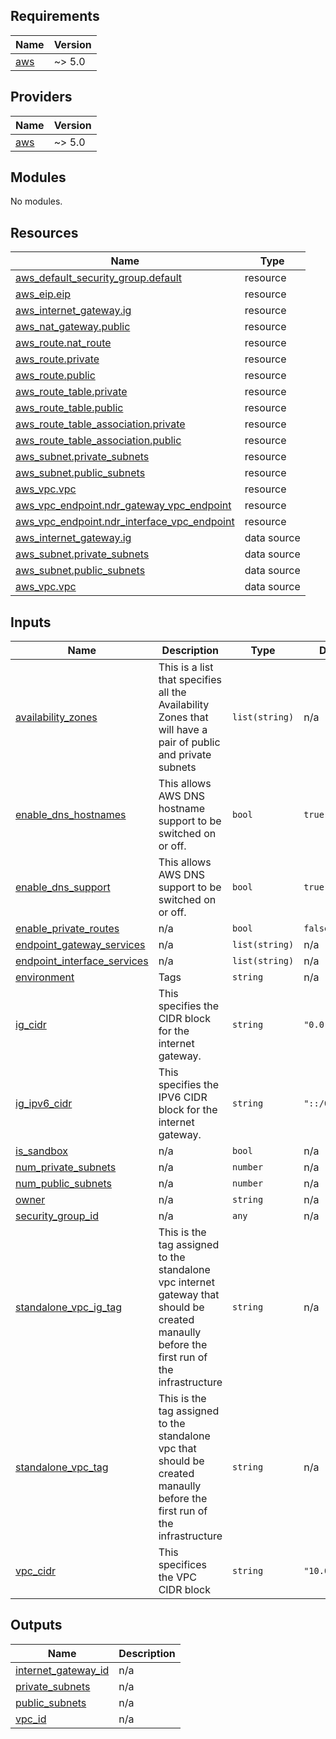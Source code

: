 ## Requirements

| Name | Version |
|------|---------|
| <a name="requirement_aws"></a> [aws](#requirement\_aws) | ~> 5.0 |

## Providers

| Name | Version |
|------|---------|
| <a name="provider_aws"></a> [aws](#provider\_aws) | ~> 5.0 |

## Modules

No modules.

## Resources

| Name | Type |
|------|------|
| [aws_default_security_group.default](https://registry.terraform.io/providers/hashicorp/aws/latest/docs/resources/default_security_group) | resource |
| [aws_eip.eip](https://registry.terraform.io/providers/hashicorp/aws/latest/docs/resources/eip) | resource |
| [aws_internet_gateway.ig](https://registry.terraform.io/providers/hashicorp/aws/latest/docs/resources/internet_gateway) | resource |
| [aws_nat_gateway.public](https://registry.terraform.io/providers/hashicorp/aws/latest/docs/resources/nat_gateway) | resource |
| [aws_route.nat_route](https://registry.terraform.io/providers/hashicorp/aws/latest/docs/resources/route) | resource |
| [aws_route.private](https://registry.terraform.io/providers/hashicorp/aws/latest/docs/resources/route) | resource |
| [aws_route.public](https://registry.terraform.io/providers/hashicorp/aws/latest/docs/resources/route) | resource |
| [aws_route_table.private](https://registry.terraform.io/providers/hashicorp/aws/latest/docs/resources/route_table) | resource |
| [aws_route_table.public](https://registry.terraform.io/providers/hashicorp/aws/latest/docs/resources/route_table) | resource |
| [aws_route_table_association.private](https://registry.terraform.io/providers/hashicorp/aws/latest/docs/resources/route_table_association) | resource |
| [aws_route_table_association.public](https://registry.terraform.io/providers/hashicorp/aws/latest/docs/resources/route_table_association) | resource |
| [aws_subnet.private_subnets](https://registry.terraform.io/providers/hashicorp/aws/latest/docs/resources/subnet) | resource |
| [aws_subnet.public_subnets](https://registry.terraform.io/providers/hashicorp/aws/latest/docs/resources/subnet) | resource |
| [aws_vpc.vpc](https://registry.terraform.io/providers/hashicorp/aws/latest/docs/resources/vpc) | resource |
| [aws_vpc_endpoint.ndr_gateway_vpc_endpoint](https://registry.terraform.io/providers/hashicorp/aws/latest/docs/resources/vpc_endpoint) | resource |
| [aws_vpc_endpoint.ndr_interface_vpc_endpoint](https://registry.terraform.io/providers/hashicorp/aws/latest/docs/resources/vpc_endpoint) | resource |
| [aws_internet_gateway.ig](https://registry.terraform.io/providers/hashicorp/aws/latest/docs/data-sources/internet_gateway) | data source |
| [aws_subnet.private_subnets](https://registry.terraform.io/providers/hashicorp/aws/latest/docs/data-sources/subnet) | data source |
| [aws_subnet.public_subnets](https://registry.terraform.io/providers/hashicorp/aws/latest/docs/data-sources/subnet) | data source |
| [aws_vpc.vpc](https://registry.terraform.io/providers/hashicorp/aws/latest/docs/data-sources/vpc) | data source |

## Inputs

| Name | Description | Type | Default | Required |
|------|-------------|------|---------|:--------:|
| <a name="input_availability_zones"></a> [availability\_zones](#input\_availability\_zones) | This is a list that specifies all the Availability Zones that will have a pair of public and private subnets | `list(string)` | n/a | yes |
| <a name="input_enable_dns_hostnames"></a> [enable\_dns\_hostnames](#input\_enable\_dns\_hostnames) | This allows AWS DNS hostname support to be switched on or off. | `bool` | `true` | no |
| <a name="input_enable_dns_support"></a> [enable\_dns\_support](#input\_enable\_dns\_support) | This allows AWS DNS support to be switched on or off. | `bool` | `true` | no |
| <a name="input_enable_private_routes"></a> [enable\_private\_routes](#input\_enable\_private\_routes) | n/a | `bool` | `false` | no |
| <a name="input_endpoint_gateway_services"></a> [endpoint\_gateway\_services](#input\_endpoint\_gateway\_services) | n/a | `list(string)` | n/a | yes |
| <a name="input_endpoint_interface_services"></a> [endpoint\_interface\_services](#input\_endpoint\_interface\_services) | n/a | `list(string)` | n/a | yes |
| <a name="input_environment"></a> [environment](#input\_environment) | Tags | `string` | n/a | yes |
| <a name="input_ig_cidr"></a> [ig\_cidr](#input\_ig\_cidr) | This specifies the CIDR block for the internet gateway. | `string` | `"0.0.0.0/0"` | no |
| <a name="input_ig_ipv6_cidr"></a> [ig\_ipv6\_cidr](#input\_ig\_ipv6\_cidr) | This specifies the IPV6 CIDR block for the internet gateway. | `string` | `"::/0"` | no |
| <a name="input_is_sandbox"></a> [is\_sandbox](#input\_is\_sandbox) | n/a | `bool` | n/a | yes |
| <a name="input_num_private_subnets"></a> [num\_private\_subnets](#input\_num\_private\_subnets) | n/a | `number` | n/a | yes |
| <a name="input_num_public_subnets"></a> [num\_public\_subnets](#input\_num\_public\_subnets) | n/a | `number` | n/a | yes |
| <a name="input_owner"></a> [owner](#input\_owner) | n/a | `string` | n/a | yes |
| <a name="input_security_group_id"></a> [security\_group\_id](#input\_security\_group\_id) | n/a | `any` | n/a | yes |
| <a name="input_standalone_vpc_ig_tag"></a> [standalone\_vpc\_ig\_tag](#input\_standalone\_vpc\_ig\_tag) | This is the tag assigned to the standalone vpc internet gateway that should be created manaully before the first run of the infrastructure | `string` | n/a | yes |
| <a name="input_standalone_vpc_tag"></a> [standalone\_vpc\_tag](#input\_standalone\_vpc\_tag) | This is the tag assigned to the standalone vpc that should be created manaully before the first run of the infrastructure | `string` | n/a | yes |
| <a name="input_vpc_cidr"></a> [vpc\_cidr](#input\_vpc\_cidr) | This specifices the VPC CIDR block | `string` | `"10.0.0.0/16"` | no |

## Outputs

| Name | Description |
|------|-------------|
| <a name="output_internet_gateway_id"></a> [internet\_gateway\_id](#output\_internet\_gateway\_id) | n/a |
| <a name="output_private_subnets"></a> [private\_subnets](#output\_private\_subnets) | n/a |
| <a name="output_public_subnets"></a> [public\_subnets](#output\_public\_subnets) | n/a |
| <a name="output_vpc_id"></a> [vpc\_id](#output\_vpc\_id) | n/a |
